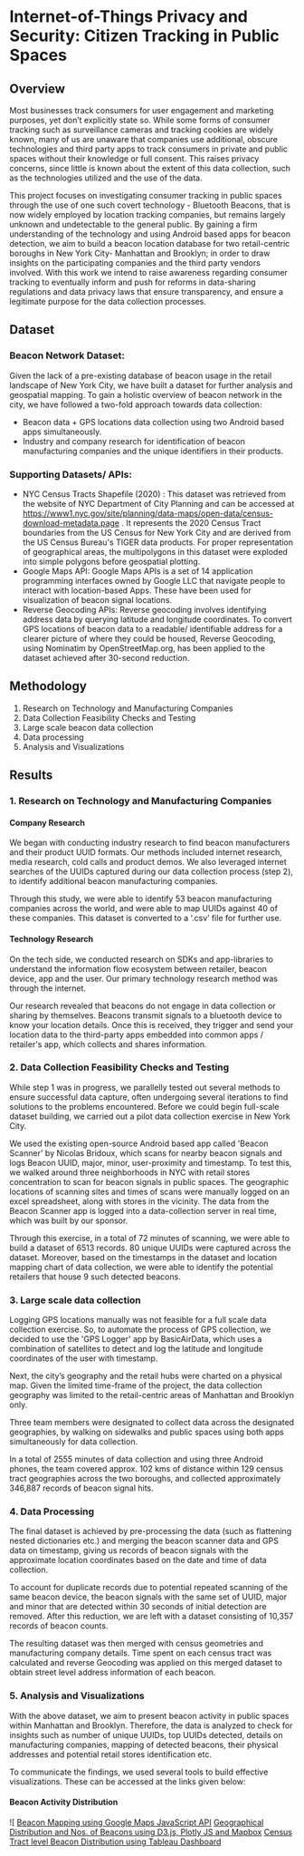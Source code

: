 # Internet-of-Things Privacy and Security: Citizen Tracking in Public Spaces

## Overview

Most businesses track consumers for user engagement and marketing purposes, yet don’t explicitly state so. While some forms of consumer tracking such as surveillance cameras and tracking cookies are widely known, many of us are unaware that companies use additional, obscure technologies and third party apps to track consumers in private and public spaces without their knowledge or full consent. This raises privacy concerns, since little is known about the extent of this data collection, such as the technologies utilized and the use of the data. 

This project focuses on investigating consumer tracking in public spaces through the use of one such covert technology - Bluetooth Beacons, that is now widely employed by location tracking companies, but remains largely unknown and undetectable to the general public. By gaining a firm understanding of the technology and using Android based apps for beacon detection, we aim to build a beacon location database for two retail-centric boroughs in New York City- Manhattan and Brooklyn; in order to draw insights on the participating companies and the third party vendors involved. With this work we intend to raise awareness regarding consumer tracking to eventually inform and push for reforms in data-sharing regulations and data privacy laws that ensure transparency, and ensure a legitimate purpose for the data collection processes. 

## Dataset

### Beacon Network Dataset:

Given the lack of a pre-existing database of beacon usage in the retail landscape of New York City, we have built a dataset for further analysis and geospatial mapping. To gain a holistic overview of beacon network in the city, we have followed a two-fold approach towards data collection:
- Beacon data + GPS locations data collection using two Android based apps simultaneously.
- Industry and company research for identification of beacon manufacturing companies and the unique identifiers in their products.

### Supporting Datasets/ APIs:

- NYC Census Tracts Shapefile (2020) : This dataset was retrieved from the website of NYC Department of City Planning and can be accessed at https://www1.nyc.gov/site/planning/data-maps/open-data/census-download-metadata.page . It represents the 2020 Census Tract boundaries from the US Census for New York City and are derived from the US Census Bureau's TIGER data products. For proper representation of geographical areas, the multipolygons in this dataset were exploded into simple polygons before geospatial plotting. 
- Google Maps API: Google Maps APIs is a set of 14 application programming interfaces owned by Google LLC that navigate people to interact with location-based Apps. These have been used for visualization of beacon signal locations.  
- Reverse Geocoding APIs: Reverse geocoding involves identifying address data by querying latitude and longitude coordinates. To convert GPS locations of beacon data to a readable/ identifiable address for a clearer picture of where they could be housed, Reverse Geocoding, using Nominatim by OpenStreetMap.org, has been applied to the dataset achieved after 30-second reduction.

## Methodology

1. Research on Technology and Manufacturing Companies
2. Data Collection Feasibility Checks and Testing
3. Large scale beacon data collection
4. Data processing 
5. Analysis and Visualizations

## Results

### 1. Research on Technology and Manufacturing Companies

#### Company Research

We began with conducting industry research to find beacon manufacturers and their product UUID formats. Our methods included internet research, media research, cold calls and product demos. We also leveraged internet searches of the UUIDs captured during our data collection process (step 2), to identify additional beacon manufacturing companies.

Through this study, we were able to identify 53 beacon manufacturing companies across the world, and were able to map UUIDs against 40 of these companies. This dataset is converted to a ‘.csv’ file for further use.

#### Technology Research

On the tech side, we conducted research on SDKs and app-libraries to understand the information flow ecosystem between retailer, beacon device, app and the user. Our primary technology research method was through the internet. 

Our research revealed that beacons do not engage in data collection or sharing by themselves. Beacons transmit signals to a bluetooth device to know your location details. Once this is received, they trigger and send your location data to the third-party apps embedded into common apps / retailer's app, which collects and shares information. 

### 2. Data Collection Feasibility Checks and Testing

While step 1 was in progress, we parallelly tested out several methods to ensure successful data capture, often undergoing several iterations to find solutions to the problems encountered. Before we could begin full-scale dataset building, we carried out a pilot data collection exercise in New York City.

We used the existing open-source Android based app called 'Beacon Scanner' by Nicolas Bridoux, which scans for nearby beacon signals and logs Beacon UUID, major, minor, user-proximity and timestamp. To test this, we walked around three neighborhoods in NYC with retail stores concentration to scan for beacon signals in public spaces. The geographic locations of scanning sites and times of scans were manually logged on an excel spreadsheet, along with stores in the vicinity. The data from the Beacon Scanner app is logged into a data-collection server in real time, which was built by our sponsor.

Through this exercise, in a total of 72 minutes of scanning, we were able to build a dataset of 6513 records. 80 unique UUIDs were captured across the dataset. Moreover, based on the timestamps in the dataset and location mapping chart of data collection, we were able to identify the potential retailers that house 9 such detected beacons. 

### 3. Large scale data collection

Logging GPS locations manually was not feasible for a full scale data collection exercise. So, to automate the process of GPS collection, we decided to use the 'GPS Logger' app by BasicAirData, which uses a combination of satellites to detect and log the latitude and longitude coordinates of the user with timestamp.

Next, the city’s geography and the retail hubs were charted on a physical map. Given the limited time-frame of the project, the data collection geography was limited to the retail-centric areas of Manhattan and Brooklyn only. 

Three team members were designated to collect data across the designated geographies, by walking on sidewalks and public spaces using both apps simultaneously for data collection.

In a total of 2555 minutes of data collection and using three Android phones, the team covered approx. 102 kms of distance within 129 census tract geographies across the two boroughs, and collected approximately 346,887 records of beacon signal hits.

### 4. Data Processing

The final dataset is achieved by pre-processing the data (such as flattening nested dictionaries etc.) and merging the beacon scanner data and GPS data on timestamp, giving us records of beacon signals with the approximate location coordinates based on the date and time of data collection. 

To account for duplicate records due to potential repeated scanning of the same beacon device, the beacon signals with the same set of UUID, major and minor that are detected within 30 seconds of initial detection are removed. After this reduction, we are left with a dataset consisting of 10,357 records of beacon counts.

The resulting dataset was then merged with census geometries and manufacturing company details. Time spent on each census tract was calculated and reverse Geocoding was applied on this merged dataset to obtain street level address information of each beacon.

### 5. Analysis and Visualizations

With the above dataset, we aim to present beacon activity in public spaces within Manhattan and Brooklyn. Therefore, the data is analyzed to check for insights such as number of unique UUIDs, top UUIDs detected, details on manufacturing companies, mapping of detected beacons, their physical addresses and potential retail stores identification etc. 

To communicate the findings, we used several tools to build effective visualizations. These can be accessed at the links given below: 

#### Beacon Activity Distribution

![
[Beacon Mapping using Google Maps JavaScript API](https://nbviewer.org/github/claugomzz/iot-capstone/blob/main/Visualization/IoT_Google%20API%20map.html)
[Geographical Distribution and Nos. of Beacons using D3.js, Plotly JS and Mapbox](https://mlab.engineering.nyu.edu/beacon/iot-capstone/Visualization/Final_Capstone.html)
[Census Tract level Beacon Distribution using Tableau Dashboard](https://public.tableau.com/app/profile/gexinliu/viz/CensusAgg/1_1?publish=yes)


